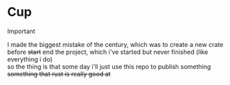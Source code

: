 # Cup

> [!IMPORTANT]
> I made the biggest mistake of the century, which was to create a new crate before ~~start~~ end the project, which i've started but never finished (like everything i do)  
> so the thing is that some day i'll just use this repo to publish something ~~something that rust is really good at~~  
